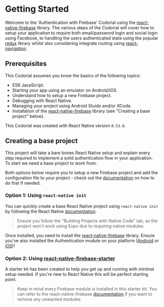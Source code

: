 # Getting Started

Welcome to the 'Authentication with Firebase' Codorial using the [react-native-firebase](https://rnfirebase.io) library.
The various steps of the Codorial will cover how to setup your application to require both email/password login and social login using Facebook,
 to handling the users authenticated state using the popular [redux](https://redux.js.org/introduction) library whilst also considering integrate routing
 using [react-navigation](https://reactnavigation.org/).

## Prerequisites

This Codorial assumes you know the basics of the following topics:

- ES6 JavaScript.
- Starting your app using an emulator on Android/iOS.
- Understand how to setup a new Firebase project.
- Debugging with React Native.
- Managing your project using Android Stuido and/or XCode.
- Installation of the [react-native-firebase](https://rnfirebase.io) library (see "Creating a base project" below).

This Codorial was created with React Native version `0.53.0`.

## Creating a base project

This project will take a bare bones React Native setup and explain every step required to implement a solid authentication flow in your application.
To start we need a base project to work from.

Both options below require you to setup a new Firebase project and add the configuration file to your project - check out the [documentation](https://rnfirebase.io/docs/v3.2.x/installation/initial-setup) on how to do that if needed.

### Option 1: Using `react-native init`

You can quickly create a base React Native project using `react-native init` by following the React Native [documentation](http://facebook.github.io/react-native/docs/getting-started.html).

> Ensure you follow the "Building Projects with Native Code" tab, as the project won't work using Expo due to requiring native modules.

Once installed, you need to install the [react-native-firebase](https://rnfirebase.io/docs/v3.2.x/installation/initial-setup) library. Ensure you've
also installed the Authentication module on your platform ([Android](https://rnfirebase.io/docs/v3.2.x/auth/android) or [iOS](https://rnfirebase.io/docs/v3.2.x/auth/ios))!

### Option 2: Using [react-native-firebase-starter](https://github.com/invertase/react-native-firebase-starter)

A starter kit has been created to help you get up and running with minimal setup needed. If you're new to React Native this will be perfect starting point.

> Keep in mind every Firebase module is installed in this starter kit. You can refer to the react-native-firebase [documentation](https://rnfirebase.io/docs) if you want to remove
any unwanted modules.

